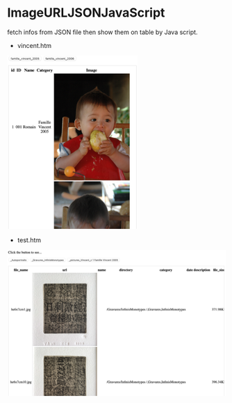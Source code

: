 # ImageURLJSONJavaScript
fetch infos from JSON file then show them on table by Java script.

- vincent.htm
<img src = "Screenshot 2021-07-24 at 16.25.18.png" width="300">

- test.htm
<img src = "Screenshot 2021-08-01 at 15.58.01.png" width="600">
